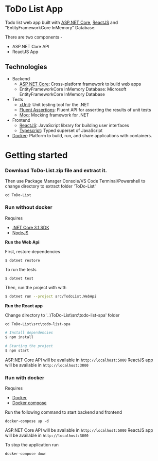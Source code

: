 # ToDo List App

Todo list web app built with [ASP.NET Core](https://docs.microsoft.com/en-us/aspnet/core/?view=aspnetcore-3.1),
[ReactJS](https://reactjs.org/) and "EntityFrameworkCore InMemory" Database.

There are two components -
 - ASP.NET Core API
 - ReactJS App

## Technologies
-   Backend
    -   [ASP NET Core](https://docs.microsoft.com/en-us/aspnet/core/?view=aspnetcore-3.1): Cross-platform framework to build web apps
    -   EntityFrameworkCore InMemory Database: Microsoft EntityFrameworkCore InMemory Database
-   Tests
    -   [xUnit](https://xunit.net/): Unit testing tool for the .NET
    -   [Fluent Assertions](https://fluentassertions.com/): Fluent API for asserting the results of unit tests
    -   [Moq](https://github.com/moq/moq): Mocking framework for .NET
-   Frontend
    -   [ReactJS](https://reactjs.org/): JavaScript library for building user interfaces
    -   [Typescript](https://www.typescriptlang.org/): Typed superset of JavaScript
-   [Docker](https://www.docker.com/): Platform to build, run, and share applications with containers.

# Getting started

### Download ToDo-List.zip file and extract it.

Then use Package Manager Console/VS Code Terminal/Powershell to change directory to extract folder 'ToDo-List'

```
cd ToDo-List
```

### Run without docker

Requires
-   [.NET Core 3.1 SDK](https://dotnet.microsoft.com/download)
-   [NodeJS](https://nodejs.org/en/)

**Run the Web Api**

First, restore dependencies

```bash
$ dotnet restore
```

To run the tests

```
$ dotnet test
```

Then, run the project with with

```bash
$ dotnet run --project src/TodoList.WebApi
```

**Run the React app**

Change directory to '..\ToDo-List\src\todo-list-spa' folder

```
cd ToDo-List\src\todo-list-spa
```

```bash
# Install dependencies
$ npm install

# Starting the project
$ npm start
```
ASP.NET Core API will be available in `http://localhost:5000`
ReactJS app will be available in `http://localhost:3000`

### Run with docker

Requires

-   [Docker](https://docs.docker.com/get-docker/)
-   [Docker compose](https://docs.docker.com/compose/install/)

Run the following command to start backend and frontend

```
docker-compose up -d
```
ASP.NET Core API will be available in `http://localhost:5000`
ReactJS app will be available in `http://localhost:3000`

To stop the application run

```
docker-compose down
```

